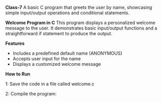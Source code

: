**Class-7**
A basic C program that greets the user by name, showcasing simple input/output operations and conditional statements.

**Welcome Program in C**
This program displays a personalized welcome message to the user.
It demonstrates basic input/output functions and a straightforward if statement to produce the output.

**Features**
- Includes a predefined default name (ANONYMOUS)
- Accepts user input for the name
- Displays a customized welcome message

**How to Run**

1: Save the code in a file called welcome.c

2: Compile the program:
